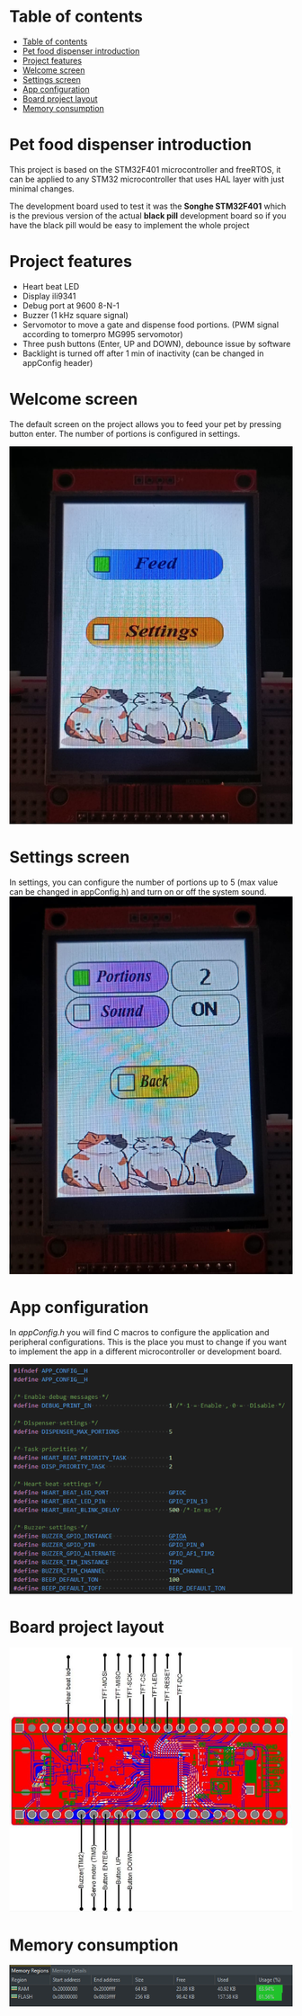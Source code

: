 # Table of contents
- [Table of contents](#table-of-contents)
- [Pet food dispenser introduction](#pet-food-dispenser-introduction)
- [Project features](#project-features)
- [Welcome screen](#welcome-screen)
- [Settings screen](#settings-screen)
- [App configuration](#app-configuration)
- [Board project layout](#board-project-layout)
- [Memory consumption](#memory-consumption)

# Pet food dispenser introduction
This project is based on the STM32F401 microcontroller and freeRTOS,
it can be applied to any STM32 microcontroller that uses HAL layer with just
minimal changes.

The development board used to test it was the **Songhe STM32F401** which is
the previous version of the actual **black pill** development board so if you
have the black pill would be easy to implement the whole project

# Project features
* Heart beat LED 
* Display ili9341
* Debug port at 9600 8-N-1
* Buzzer (1 kHz square signal)
* Servomotor to move a gate and dispense food portions. (PWM signal according to tomerpro MG995 servomotor)
* Three push buttons (Enter, UP and DOWN), debounce issue by software
* Backlight is turned off after 1 min of inactivity (can be changed in appConfig header)

# Welcome screen 
The default screen on the project allows you to feed your pet by pressing button enter. The number of portions is configured in settings.

![Welcome screen](/docs/img/welcomeScreen.jpg)

# Settings screen

In settings, you can configure the number of portions up to 5 (max value can be changed in appConfig.h) and turn on or off the system sound. 
![Settings screen](/docs/img/settingsScreen.jpg)

# App configuration

In *appConfig.h* you will find C macros to configure the application and peripheral configurations. This is the place you must to change if you want to implement the app in a different microcontroller or development board.

![App configuration](doscs/img/../../docs/img/appConfigurationHeader.png)

# Board project layout

![Board project layout](/docs/img/boardProjectLayout.jpg)

# Memory consumption
![Memory consumption](docs/img/memoriConsumption.png)
